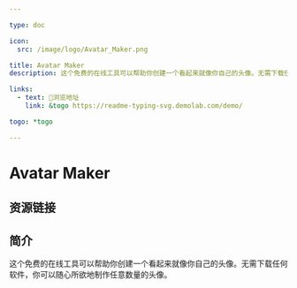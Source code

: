 ```yaml
---

type: doc

icon:
  src: /image/logo/Avatar_Maker.png

title: Avatar Maker
description: 这个免费的在线工具可以帮助你创建一个看起来就像你自己的头像。无需下载任何软件，你可以随心所欲地制作任意数量的头像。

links:
  - text: 🧰浏览地址
    link: &togo https://readme-typing-svg.demolab.com/demo/

togo: *togo

---
```


<ShowLogo />

# Avatar Maker

<ShowBreadcrumb />

## 资源链接

<ShowLinks />

## 简介

这个免费的在线工具可以帮助你创建一个看起来就像你自己的头像。无需下载任何软件，你可以随心所欲地制作任意数量的头像。
